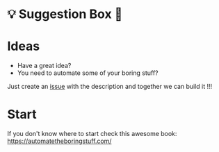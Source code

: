 # :bulb: Suggestion Box :checkered_flag:

# Ideas
* Have a great idea? 
* You need to automate some of your boring stuff?

Just create an [issue](https://github.com/AAYBS/suggestion-box/issues/new) with the description and together we can build it !!!

# Start

If you don't know where to start check this awesome book:
https://automatetheboringstuff.com/ 
